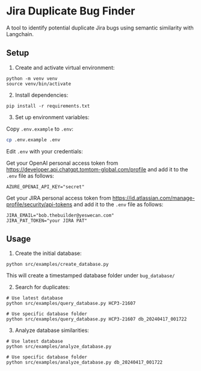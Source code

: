 # Jira Duplicate Bug Finder

A tool to identify potential duplicate Jira bugs using semantic similarity with Langchain.

## Setup

1. Create and activate virtual environment:
```
python -m venv venv
source venv/bin/activate
```

2. Install dependencies:
```
pip install -r requirements.txt
```

3. Set up environment variables:

Copy `.env.example` to `.env`:
  ```bash
  cp .env.example .env
  ```

Edit `.env` with your credentials:

Get your OpenAI personal access token from https://developer.api.chatgpt.tomtom-global.com/profile and add it to the `.env` file as follows:
```
AZURE_OPENAI_API_KEY="secret"
```

Get your JIRA personal access token from https://id.atlassian.com/manage-profile/security/api-tokens and add it to the `.env` file as follows:
```
JIRA_EMAIL="bob.thebuilder@yeswecan.com"
JIRA_PAT_TOKEN="your JIRA PAT"
```

## Usage

1. Create the initial database:
```
python src/examples/create_database.py
```
This will create a timestamped database folder under `bug_database/`

2. Search for duplicates:

```
# Use latest database
python src/examples/query_database.py HCP3-21607

# Use specific database folder
python src/examples/query_database.py HCP3-21607 db_20240417_001722
```

3. Analyze database similarities:
```
# Use latest database
python src/examples/analyze_database.py

# Use specific database folder
python src/examples/analyze_database.py db_20240417_001722
```